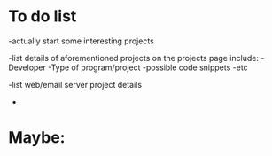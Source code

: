 # To do list
-actually start some interesting projects

-list details of aforementioned projects on the projects page
    include:
      -Developer
      -Type of program/project
      -possible code snippets
      -etc

-list web/email server project details

-

# Maybe:
